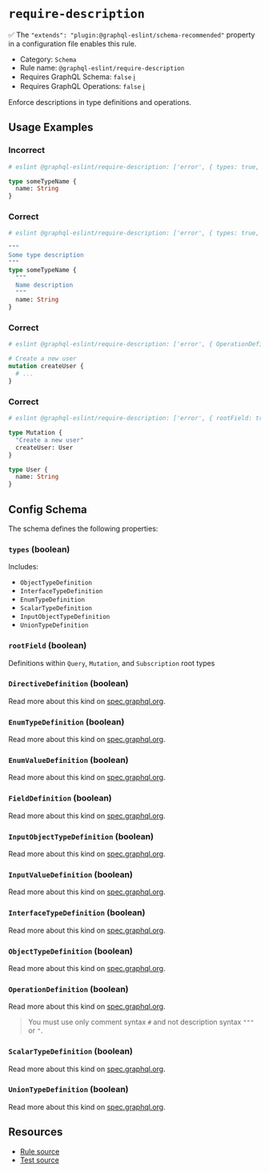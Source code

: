 # `require-description`

✅ The `"extends": "plugin:@graphql-eslint/schema-recommended"` property in a configuration file
enables this rule.

- Category: `Schema`
- Rule name: `@graphql-eslint/require-description`
- Requires GraphQL Schema: `false` [ℹ️](../../README.md#extended-linting-rules-with-graphql-schema)
- Requires GraphQL Operations: `false`
  [ℹ️](../../README.md#extended-linting-rules-with-siblings-operations)

Enforce descriptions in type definitions and operations.

## Usage Examples

### Incorrect

```graphql
# eslint @graphql-eslint/require-description: ['error', { types: true, FieldDefinition: true }]

type someTypeName {
  name: String
}
```

### Correct

```graphql
# eslint @graphql-eslint/require-description: ['error', { types: true, FieldDefinition: true }]

"""
Some type description
"""
type someTypeName {
  """
  Name description
  """
  name: String
}
```

### Correct

```graphql
# eslint @graphql-eslint/require-description: ['error', { OperationDefinition: true }]

# Create a new user
mutation createUser {
  # ...
}
```

### Correct

```graphql
# eslint @graphql-eslint/require-description: ['error', { rootField: true }]

type Mutation {
  "Create a new user"
  createUser: User
}

type User {
  name: String
}
```

## Config Schema

The schema defines the following properties:

### `types` (boolean)

Includes:

- `ObjectTypeDefinition`
- `InterfaceTypeDefinition`
- `EnumTypeDefinition`
- `ScalarTypeDefinition`
- `InputObjectTypeDefinition`
- `UnionTypeDefinition`

### `rootField` (boolean)

Definitions within `Query`, `Mutation`, and `Subscription` root types

### `DirectiveDefinition` (boolean)

Read more about this kind on
[spec.graphql.org](https://spec.graphql.org/October2021/#DirectiveDefinition).

### `EnumTypeDefinition` (boolean)

Read more about this kind on
[spec.graphql.org](https://spec.graphql.org/October2021/#EnumTypeDefinition).

### `EnumValueDefinition` (boolean)

Read more about this kind on
[spec.graphql.org](https://spec.graphql.org/October2021/#EnumValueDefinition).

### `FieldDefinition` (boolean)

Read more about this kind on
[spec.graphql.org](https://spec.graphql.org/October2021/#FieldDefinition).

### `InputObjectTypeDefinition` (boolean)

Read more about this kind on
[spec.graphql.org](https://spec.graphql.org/October2021/#InputObjectTypeDefinition).

### `InputValueDefinition` (boolean)

Read more about this kind on
[spec.graphql.org](https://spec.graphql.org/October2021/#InputValueDefinition).

### `InterfaceTypeDefinition` (boolean)

Read more about this kind on
[spec.graphql.org](https://spec.graphql.org/October2021/#InterfaceTypeDefinition).

### `ObjectTypeDefinition` (boolean)

Read more about this kind on
[spec.graphql.org](https://spec.graphql.org/October2021/#ObjectTypeDefinition).

### `OperationDefinition` (boolean)

Read more about this kind on
[spec.graphql.org](https://spec.graphql.org/October2021/#OperationDefinition).

> You must use only comment syntax `#` and not description syntax `"""` or `"`.

### `ScalarTypeDefinition` (boolean)

Read more about this kind on
[spec.graphql.org](https://spec.graphql.org/October2021/#ScalarTypeDefinition).

### `UnionTypeDefinition` (boolean)

Read more about this kind on
[spec.graphql.org](https://spec.graphql.org/October2021/#UnionTypeDefinition).

## Resources

- [Rule source](../../packages/plugin/src/rules/require-description.ts)
- [Test source](../../packages/plugin/tests/require-description.spec.ts)
